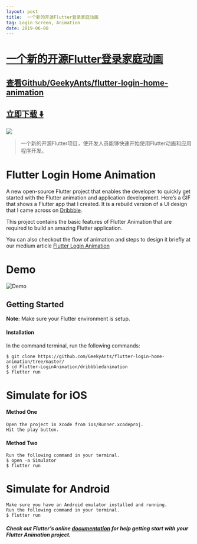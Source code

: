 ```yaml
---
layout: post
title:  一个新的开源Flutter登录家庭动画
tag: Login Screen, Animation
date: 2019-06-08
---
```


# [一个新的开源Flutter登录家庭动画 ](http://github.com/GeekyAnts/flutter-login-home-animation) 



## [查看Github/GeekyAnts/flutter-login-home-animation](http://github.com/GeekyAnts/flutter-login-home-animation)
## [立即下载 ️⬇️ ](https://codeload.github.com/GeekyAnts/flutter-login-home-animation/zip/master) 


 
![](https://flutterawesome.com/content/images/2018/09/flutter-login-animation.jpg)
 
>
> 一个新的开源Flutter项目，使开发人员能够快速开始使用Flutter动画和应用程序开发。
>

 

# Flutter Login Home Animation

A new open-source Flutter project that enables the developer to quickly get started with the Flutter animation and application development. Here’s a GIF that shows a Flutter app that I created. It is a rebuild version of a UI design that I came across on [Dribbble](https://dribbble.com/shots/1945593-Login-Home-Screen).

This project contains the basic features of Flutter Animation that are required to build an amazing Flutter application.

You can also checkout the flow of animation and steps to design it briefly at our medium article [Flutter Login Animation](https://blog.geekyants.com/flutter-login-animation-ab3e6ed4bd19)

# Demo
![Demo](https://github.com/GeekyAnts/flutter-login-home-animation/blob/master/dribbbledanimation/ScreenGif/Login_Animation.gif)

## Getting Started
**Note:** Make sure your Flutter environment is setup.

#### Installation

In the command terminal, run the following commands:

    $ git clone https://github.com/GeekyAnts/flutter-login-home-animation/tree/master/
    $ cd Flutter-LoginAnimation/dribbbledanimation
    $ flutter run

# Simulate for iOS
#### Method One
    
    Open the project in Xcode from ios/Runner.xcodeproj.
    Hit the play button.

#### Method Two

    Run the following command in your terminal.
    $ open -a Simulator
    $ flutter run

# Simulate for Android

    Make sure you have an Android emulator installed and running.
    Run the following command in your terminal.
    $ flutter run

##### Check out Flutter’s online [documentation](http://flutter.io/) for help getting start with your Flutter Animation project.
